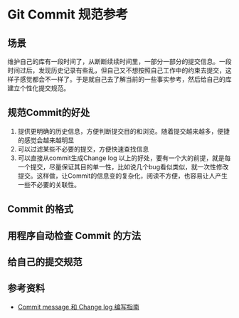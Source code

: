 # Git Commit 规范参考
## 场景
维护自己的库有一段时间了，从断断续续时间里，一部分一部分的提交信息。一段时间过后，发现历史记录有些乱，但自己又不想按照自己工作中的约束去提交，这样子感觉都会不一样了。于是就自己去了解当前的一些事实参考，然后给自己的库建立个性化提交规范。

## 规范Commit的好处
1. 提供更明确的历史信息，方便判断提交目的和浏览。随着提交越来越多，便捷的感觉会越来越明显
2. 可以过滤某些不必要的提交，方便快速查找信息
3. 可以直接从commit生成Change log
以上的好处，要有一个大的前提，就是每一个提交，尽量保证其目的单一性，比如说几个bug看似类似，就一次性修改提交。这样做，让Commit的信息变的复杂化，阅读不方便，也容易让人产生一些不必要的关联性。


## Commit 的格式

## 用程序自动检查 Commit 的方法

## 给自己的提交规范

## 参考资料
- [Commit message 和 Change log 编写指南](http://www.ruanyifeng.com/blog/2016/01/commit_message_change_log.html)